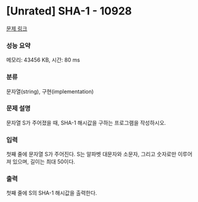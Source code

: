 # [Unrated] SHA-1 - 10928 

[문제 링크](https://www.acmicpc.net/problem/10928) 

### 성능 요약

메모리: 43456 KB, 시간: 80 ms

### 분류

문자열(string), 구현(implementation)

### 문제 설명

<p>문자열 S가 주어졌을 때, SHA-1 해시값을 구하는 프로그램을 작성하시오.</p>

### 입력 

 <p>첫째 줄에 문자열 S가 주어진다. S는 알파벳 대문자와 소문자, 그리고 숫자로만 이루어져 있으며, 길이는 최대 50이다.</p>

### 출력 

 <p>첫째 줄에 S의 SHA-1 해시값을 출력한다.</p>

